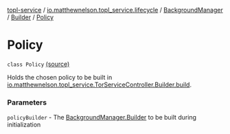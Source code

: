 [topl-service](../../../index.md) / [io.matthewnelson.topl_service.lifecycle](../../index.md) / [BackgroundManager](../index.md) / [Builder](index.md) / [Policy](./-policy.md)

# Policy

`class Policy` [(source)](https://github.com/05nelsonm/TorOnionProxyLibrary-Android/blob/master/topl-service/src/main/java/io/matthewnelson/topl_service/lifecycle/BackgroundManager.kt#L232)

Holds the chosen policy to be built in
[io.matthewnelson.topl_service.TorServiceController.Builder.build](../../../io.matthewnelson.topl_service/-tor-service-controller/-builder/build.md).

### Parameters

`policyBuilder` - The [BackgroundManager.Builder](index.md) to be built during initialization